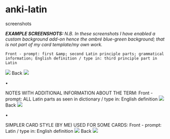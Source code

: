 # anki-latin
screenshots

<b><i> EXAMPLE SCREENSHOTS: </i></b><i>
    N.B. In these screenshots I have enabled a custom background add-on hence the ombré blue-green background; that is not part of my card template/my own work. </i>

    Front - prompt: first &amp; second Latin principle parts; grammatical information; English definition / type in: third principle part in Latin
<img src="/Users/holly/OneDrive ~ School (Shrews)/OneDrive - Shrewsbury School/# gcse subj/# Latin/vocabulary/OCR GCSE/anki screenshots 18.03.2022/Screenshot 2022-03-18 at 14.07.21.png">
    Back
<img src="/Users/holly/OneDrive ~ School (Shrews)/OneDrive - Shrewsbury School/# gcse subj/# Latin/vocabulary/OCR GCSE/anki screenshots 18.03.2022/Screenshot 2022-03-18 at 14.07.26.png">

•

NOTES WITH ADDITIONAL INFORMATION ABOUT THE TERM:
    Front - prompt: ALL Latin parts as seen in dictionary / type in: English definition
<img src="//Users/holly/OneDrive ~ School (Shrews)/OneDrive - Shrewsbury School/# gcse subj/# Latin/vocabulary/OCR GCSE/anki screenshots 18.03.2022/Screenshot 2022-03-18 at 14.05.59.png">
    Back
<img src="/Users/holly/OneDrive ~ School (Shrews)/OneDrive - Shrewsbury School/# gcse subj/# Latin/vocabulary/OCR GCSE/anki screenshots 18.03.2022/Screenshot 2022-03-18 at 14.06.07.png">

•

SIMPLER CARD STYLE (BY ME) USED FOR SOME CARDS:
    Front - prompt: Latin / type in: English definition
<img src="/Users/holly/OneDrive ~ School (Shrews)/OneDrive - Shrewsbury School/# gcse subj/# Latin/vocabulary/OCR GCSE/anki screenshots 18.03.2022/Screenshot 2022-03-18 at 14.08.15.png">
    Back
<img src="/Users/holly/OneDrive ~ School (Shrews)/OneDrive - Shrewsbury School/# gcse subj/# Latin/vocabulary/OCR GCSE/anki screenshots 18.03.2022/Screenshot 2022-03-18 at 14.08.18.png">
